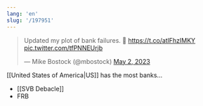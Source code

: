 ```yaml
---
lang: 'en'
slug: '/197951'
---
```


<blockquote class="twitter-tweet">

<p lang="en" dir="ltr">

Updated my plot of bank failures. 😬 <a href="https://t.co/atlFhzIMKY">https://t.co/atlFhzIMKY</a> <a href="https://t.co/tfPNNEUrjb">pic.twitter.com/tfPNNEUrjb</a>

</p>

&mdash; Mike Bostock (@mbostock) <a href="https://twitter.com/mbostock/status/1653221977895882752?ref_src=twsrc%5Etfw">May 2, 2023</a>

</blockquote>

[[United States of America|US]] has the most banks...

- [[SVB Debacle]]
- FRB
